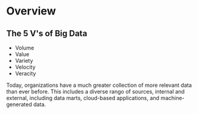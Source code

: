 # Overview

## The 5 V's of Big Data
- Volume
- Value
- Variety
- Velocity
- Veracity

Today, organizations have a much greater collection of more relevant data than ever before. This includes a diverse rango of sources, internal and external, including data marts, cloud-based applications, and machine-generated data.  